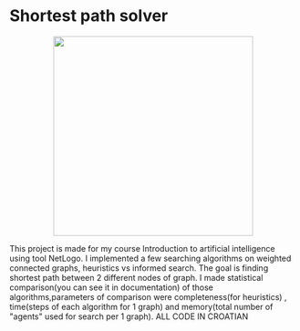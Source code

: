 # Shortest path solver

<p align="center">
  <img height="350" width="350" src="https://s3.amazonaws.com/dev.assets.neo4j.com/wp-content/uploads/20181010053206/dijkstras-algorithm-example-part-eight.png">
</p>

This project is made for my course Introduction to artificial intelligence using tool NetLogo.
I implemented a few searching algorithms on weighted connected graphs, heuristics vs informed search.
The goal is finding shortest path between 2 different nodes of graph. I made statistical comparison(you can see it in documentation) of those algorithms,parameters of comparison were completeness(for heuristics) , time(steps of each algorithm for 1 graph) and memory(total number of "agents" used for search per 1 graph).
ALL CODE IN CROATIAN
